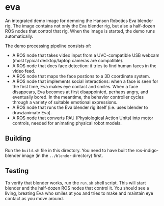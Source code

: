 eva
===

An integrated demo image for demoing the Hanson Robotics Eva blender
rig.  The image contains not only the Eva blender rig, but also a
half-dozen ROS nodes that control that rig.  When the image is started,
the demo runs automatically.

The demo processing pipeline consists of:
* A ROS node that takes video input from a UVC-compatible USB webcam
  (most typical desktop/laptop cameras are compatible).
* A ROS node that does face detection: it tries to find human faces in
  the video feed.
* A ROS node that maps the face postions to a 3D coordinate system.
* A ROS node that implements social interactions: when a face is seen
  for the first time, Eva makes eye contact and smiles. When a face
  disappears, Eva becomes at first disappointed, perhaps angry, and
  eventually bored.  In the meantime, the behavior controller cycles
  through a variety of suitable emotional expressions.
* A ROS node that runs the Eva blender rig itself (i.e. uses blender
  to draw/animate Eva).
* A ROS node that converts PAU (Physiological Action Units) into motor
  controls, needed for animating physical robot models.

## Building

Run the `build.sh` file in this directory.  You need to have built
the ros-indigo-blender image (in the `../blender` directory) first.

## Testing
To verify that blender works, run the `run.sh` shell script.
This will start blender and the half-dozen ROS nodes that control it.
You should see a living, breating Eva who smiles at you and tries to
make and maintain eye contact as you move around.
